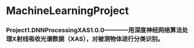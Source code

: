 # MachineLearningProject
### Project1.DNNProcessingXAS1.0.0————用深度神经网络算法处理X射线吸收光谱数据（XAS），对被测物体进行分类识别。
